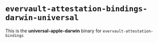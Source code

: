 # `evervault-attestation-bindings-darwin-universal`

This is the **universal-apple-darwin** binary for `evervault-attestation-bindings`
